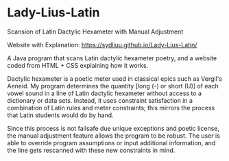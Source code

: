 # Lady-Lius-Latin
Scansion of Latin Dactylic Hexameter with Manual Adjustment

Website with Explanation: https://sydliuu.github.io/Lady-Lius-Latin/



A Java program that scans Latin dactylic hexameter poetry, and a website coded from HTML + CSS explaining how it works. 

Dactylic hexameter is a poetic meter used in classical epics such as Vergil's Aeneid. My program determines the quantity [long (-) or short (U)] of each vowel sound in a line of Latin dactylic hexameter without access to a dictionary or data sets. Instead, it uses constraint satisfaction in a combination of Latin rules and meter constraints; this mirrors the process that Latin students would do by hand. 

Since this process is not failsafe due unique exceptions and poetic license, the manual adjustment feature allows the program to be robust. The user is able to override program assumptions or input additional information, and the line gets rescanned with these new constraints in mind.
